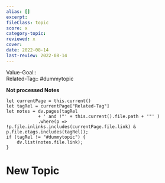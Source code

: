 ```yaml
---
alias: []
excerpt:  
fileClass: topic  
score: x  
category-topic:   
reviewed: x  
cover: 
date: 2022-08-14  
last-review: 2022-08-14  
---
```

Value-Goal::  
Related-Tag:: #dummytopic

**Not processed Notes**
~~~dataviewjs
let currentPage = this.current()
let tagRel = currentPage["Related-Tag"]
let notes = dv.pages(tagRel 
			+ ' and !"' + this.current().file.path + '"' )
			.where(p => !p.file.inlinks.includes(currentPage.file.link) & p.file.etags.includes(tagRel));
if (tagRel != "#dummytopic") {
	dv.list(notes.file.link);
}
~~~

# New Topic

